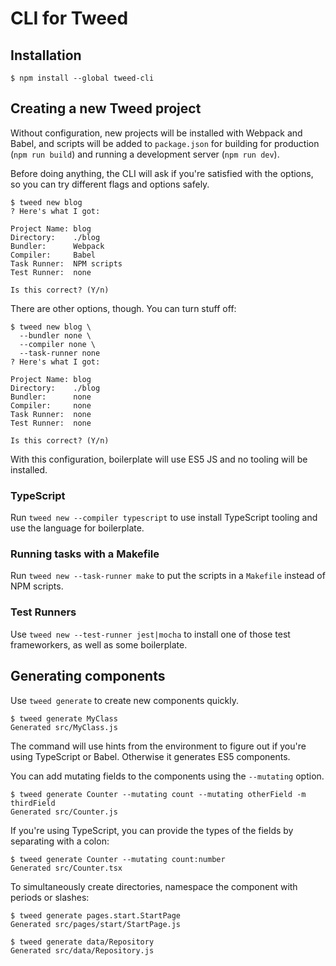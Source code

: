 # CLI for Tweed

## Installation

```shell
$ npm install --global tweed-cli
```

## Creating a new Tweed project
Without configuration, new projects will be installed with Webpack and Babel, and scripts
will be added to `package.json` for building for production (`npm run build`) and running
a development server (`npm run dev`).

Before doing anything, the CLI will ask if you're satisfied with the options, so you can
try different flags and options safely.

```shell
$ tweed new blog
? Here's what I got:

Project Name: blog
Directory:    ./blog
Bundler:      Webpack
Compiler:     Babel
Task Runner:  NPM scripts
Test Runner:  none

Is this correct? (Y/n)
```

There are other options, though. You can turn stuff off:

```shell
$ tweed new blog \
  --bundler none \
  --compiler none \
  --task-runner none
? Here's what I got:

Project Name: blog
Directory:    ./blog
Bundler:      none
Compiler:     none
Task Runner:  none
Test Runner:  none

Is this correct? (Y/n)
```

With this configuration, boilerplate will use ES5 JS and no tooling will be installed.

### TypeScript
Run `tweed new --compiler typescript` to use install TypeScript tooling and use the
language for boilerplate.

### Running tasks with a Makefile
Run `tweed new --task-runner make` to put the scripts in a `Makefile` instead of NPM
scripts.

### Test Runners
Use `tweed new --test-runner jest|mocha` to install one of those test frameworkers, as
well as some boilerplate.

## Generating components
Use `tweed generate` to create new components quickly.

```shell
$ tweed generate MyClass
Generated src/MyClass.js
```

The command will use hints from the environment to figure out if you're using TypeScript
or Babel. Otherwise it generates ES5 components.

You can add mutating fields to the components using the `--mutating` option.

```shell
$ tweed generate Counter --mutating count --mutating otherField -m thirdField
Generated src/Counter.js
```

If you're using TypeScript, you can provide the types of the fields by separating with a
colon:

```shell
$ tweed generate Counter --mutating count:number
Generated src/Counter.tsx
```

To simultaneously create directories, namespace the component with periods or slashes:

```shell
$ tweed generate pages.start.StartPage
Generated src/pages/start/StartPage.js

$ tweed generate data/Repository
Generated src/data/Repository.js
```

